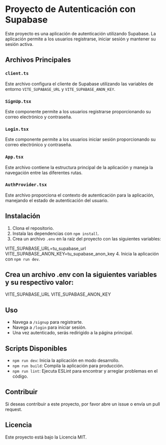 # Proyecto de Autenticación con Supabase

Este proyecto es una aplicación de autenticación utilizando Supabase. La aplicación permite a los usuarios registrarse, iniciar sesión y mantener su sesión activa.

## Archivos Principales

### `client.ts`

Este archivo configura el cliente de Supabase utilizando las variables de entorno `VITE_SUPABASE_URL` y `VITE_SUPABASE_ANON_KEY`.

### `SignUp.tsx`

Este componente permite a los usuarios registrarse proporcionando su correo electrónico y contraseña.

### `Login.tsx`

Este componente permite a los usuarios iniciar sesión proporcionando su correo electrónico y contraseña.

### `App.tsx`

Este archivo contiene la estructura principal de la aplicación y maneja la navegación entre las diferentes rutas.

### `AuthProvider.tsx`

Este archivo proporciona el contexto de autenticación para la aplicación, manejando el estado de autenticación del usuario.

## Instalación

1. Clona el repositorio.
2. Instala las dependencias con `npm install`.
3. Crea un archivo `.env` en la raíz del proyecto con las siguientes variables:

VITE_SUPABASE_URL=tu_supabase_url VITE_SUPABASE_ANON_KEY=tu_supabase_anon_key 4. Inicia la aplicación con `npm run dev`.

## Crea un archivo .env con la siguientes variables y su respectivo valor:

VITE_SUPABASE_URL
VITE_SUPABASE_ANON_KEY

## Uso

- Navega a `/signup` para registrarte.
- Navega a `/login` para iniciar sesión.
- Una vez autenticado, serás redirigido a la página principal.

## Scripts Disponibles

- `npm run dev`: Inicia la aplicación en modo desarrollo.
- `npm run build`: Compila la aplicación para producción.
- `npm run lint`: Ejecuta ESLint para encontrar y arreglar problemas en el código.

## Contribuir

Si deseas contribuir a este proyecto, por favor abre un issue o envía un pull request.

## Licencia

Este proyecto está bajo la Licencia MIT.
